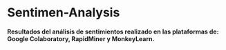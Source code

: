 # Sentimen-Analysis
**Resultados del análisis de sentimientos realizado en las plataformas de: Google Colaboratory, RapidMiner y MonkeyLearn.**
